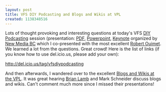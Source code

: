 ```yaml
---
layout: post
title: VFS DIY Podcasting and Blogs and Wikis at VPL
created: 1138348516
---
```

<p>Lots of thought provoking and interesting questions at today's VFS <a href="http://newmediabc.com/events_detail.asp?nEvent=216">DIY Podcasting</a> session (presentation: <a href="/rt/system/files?file=20060126_nmbc_podcasting.pdf">PDF</a>, <a href="/rt/system/files?file=20060126_nmbc_podcasting.ppt">Powerpoint</a>, <a href="/rt/system/files?file=20060126_nmbc_podcasting.zip">Keynote</a> organized by <a href="http://newmediabc.com/">New Media BC</a> which I co-presented with the most excellent <a href="http://bigsnit.com/">Robert Ouimet</a>. We learned a lot from the questions. Great crowd! Here is the list of links (if you know how to use del.icio.us, please add your own):</p> <p><a href="http://del.icio.us/tag/vfsdiypodcasting">http://del.icio.us/tag/vfsdiypodcasting</a> </p> <p>And then afterwards, I wandered over to the excellent <a href="http://weblogs.elearning.ubc.ca/brian/archives/022258.html">Blogs and Wikis at the VPL</a>. It was great hearing <a href="http://weblogs.elearning.ubc.ca/brian/">Brian Lamb</a> and Mark Schneider discuss blogs and wikis. Can't comment much more since I missed their presentations! </p>
